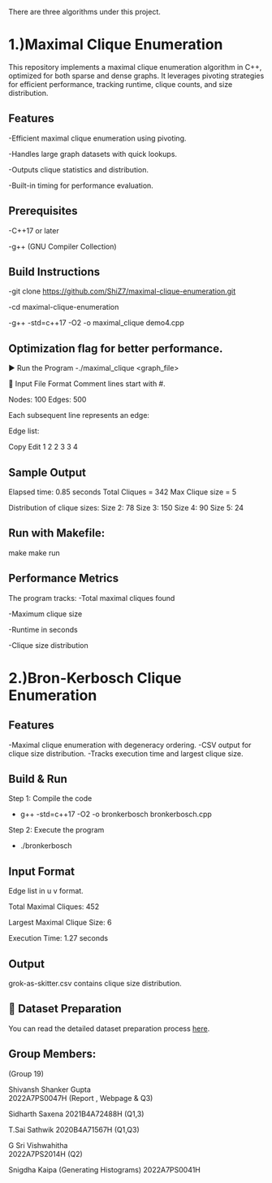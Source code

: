 There are three algorithms under this project.

#    1.)Maximal Clique Enumeration

This repository implements a maximal clique enumeration algorithm in C++, optimized for both sparse and dense graphs. It leverages pivoting strategies for efficient performance, tracking runtime, clique counts, and size distribution.

 ## Features
-Efficient maximal clique enumeration using pivoting.

-Handles large graph datasets with quick lookups.

-Outputs clique statistics and distribution.

-Built-in timing for performance evaluation.

## Prerequisites

-C++17 or later

-g++ (GNU Compiler Collection)


## Build Instructions

-git clone https://github.com/ShiZ7/maximal-clique-enumeration.git

-cd maximal-clique-enumeration

-g++ -std=c++17 -O2 -o maximal_clique demo4.cpp


## Optimization flag for better performance.

▶️ Run the Program
-./maximal_clique <graph_file>


📄 Input File Format
Comment lines start with #.


 Nodes: 100 Edges: 500
 
Each subsequent line represents an edge:

Edge list:

Copy
Edit
1 2
2 3
3 4

## Sample Output

Elapsed time: 0.85 seconds
Total Cliques = 342
Max Clique size = 5

Distribution of clique sizes:
Size 2: 78
Size 3: 150
Size 4: 90
Size 5: 24


## Run with Makefile:

make
make run

## Performance Metrics

The program tracks:
-Total maximal cliques found

-Maximum clique size

-Runtime in seconds

-Clique size distribution


# 2.)Bron-Kerbosch Clique Enumeration


## Features
-Maximal clique enumeration with degeneracy ordering.
-CSV output for clique size distribution.
-Tracks execution time and largest clique size.

## Build & Run 

Step 1: Compile the code
- g++ -std=c++17 -O2 -o bronkerbosch bronkerbosch.cpp

Step 2: Execute the program
- ./bronkerbosch

## Input Format

Edge list in u v format.

Total Maximal Cliques: 452

Largest Maximal Clique Size: 6

Execution Time: 1.27 seconds

## Output
grok-as-skitter.csv contains clique size distribution.

## 📄 Dataset Preparation
You can read the detailed dataset preparation process [here](dataset_preparation.txt).

## Group Members:
(Group 19)

Shivansh Shanker Gupta	
2022A7PS0047H (Report , Webpage & Q3)

Sidharth Saxena	
2021B4A72488H (Q1,3)

T.Sai Sathwik
2020B4A71567H (Q1,Q3)

G Sri Vishwahitha	
2022A7PS2014H (Q2)
	
Snigdha Kaipa	(Generating Histograms)
2022A7PS0041H
